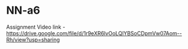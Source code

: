 # NN-a6
Assignment Video link - https://drive.google.com/file/d/1r9eXR6lvOoLQlYBSoCDpmVw07Aom--Rh/view?usp=sharing
